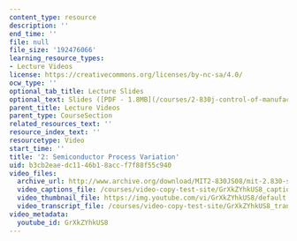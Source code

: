 ```yaml
---
content_type: resource
description: ''
end_time: ''
file: null
file_size: '192476066'
learning_resource_types:
- Lecture Videos
license: https://creativecommons.org/licenses/by-nc-sa/4.0/
ocw_type: ''
optional_tab_title: Lecture Slides
optional_text: Slides ([PDF - 1.8MB](/courses/2-830j-control-of-manufacturing-processes-sma-6303-spring-2008/resources/lecture2))
parent_title: Lecture Videos
parent_type: CourseSection
related_resources_text: ''
resource_index_text: ''
resourcetype: Video
start_time: ''
title: '2: Semiconductor Process Variation'
uid: b3cb2eae-dc11-46b1-8acc-f7f88f55c940
video_files:
  archive_url: http://www.archive.org/download/MIT2-830JS08/mit-2.830-s08-lec02_300k.mp4
  video_captions_file: /courses/video-copy-test-site/GrXkZYhkUS8_captions.vtt
  video_thumbnail_file: https://img.youtube.com/vi/GrXkZYhkUS8/default.jpg
  video_transcript_file: /courses/video-copy-test-site/GrXkZYhkUS8_transcript.pdf
video_metadata:
  youtube_id: GrXkZYhkUS8
---
```

